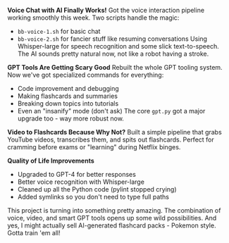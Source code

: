 **Voice Chat with AI Finally Works!**
Got the voice interaction pipeline working smoothly this week. Two scripts handle the magic:
- `bb-voice-1.sh` for basic chat
- `bb-voice-2.sh` for fancier stuff like resuming conversations
Using Whisper-large for speech recognition and some slick text-to-speech. The AI sounds pretty natural now, not like a robot having a stroke.

**GPT Tools Are Getting Scary Good**
Rebuilt the whole GPT tooling system. Now we've got specialized commands for everything:
- Code improvement and debugging
- Making flashcards and summaries
- Breaking down topics into tutorials
- Even an "insanify" mode (don't ask)
The core `gpt.py` got a major upgrade too - way more robust now.

**Video to Flashcards Because Why Not?**
Built a simple pipeline that grabs YouTube videos, transcribes them, and spits out flashcards. Perfect for cramming before exams or "learning" during Netflix binges.

**Quality of Life Improvements**
- Upgraded to GPT-4 for better responses
- Better voice recognition with Whisper-large
- Cleaned up all the Python code (pylint stopped crying)
- Added symlinks so you don't need to type full paths

This project is turning into something pretty amazing. The combination of voice, video, and smart GPT tools opens up some wild possibilities. And yes, I might actually sell AI-generated flashcard packs - Pokemon style. Gotta train 'em all!
